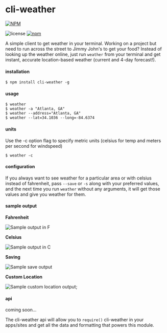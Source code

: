 # cli-weather

[![NPM](https://nodei.co/npm/cli-weather.png?compact=true)](https://nodei.co/npm/cli-weather/)

![license](https://img.shields.io/badge/license-MIT-blue.svg)
[![npm](https://img.shields.io/npm/v/npm.svg)]()


A simple client to get weather in your terminal. Working on a project but need to run across the street to Jimmy John's
to get your food? Instead of looking up the weather online, just run `weather` from your terminal and get instant,
accurate location-based weather (current and 4-day forecast!).

#### installation

`$ npm install cli-weather -g`

#### usage

`$ weather`  
`$ weather -a "Atlanta, GA"`  
`$ weather --address="Atlanta, GA"`  
`$ weather --lat=34.1036 --long=-84.6374`  

#### units

Use the -c option flag to specify metric units (celsius for temp and meters per second for windspeed)

`$ weather -c`  

#### configuration

If you always want to see weather for a particular area or with celsius instead of fahrenheit, pass `--save`  or `-s` 
along with your preferred values, and the next time you run `weather` without any arguments, it will get those values 
and give you weather for them.

#### sample output
**Fahrenheit**

![Sample output in F](https://dl.dropbox.com/s/rh7okhbozy5bf4v/f.png?dl=0)

**Celsius**

![Sample output in C](https://dl.dropbox.com/s/51fc6imsxnj5v2k/c.png?dl=0)

**Saving**

![Sample save output](https://dl.dropbox.com/s/u2li8lrkn5f05hy/s.png?dl=0)

**Custom Location**

![Sample custom location output](https://dl.dropbox.com/s/u7s65uxwe0c37gf/a.png?dl=0);

#### api

coming soon...

The cli-weather api will allow you to `require()` cli-weather in your apps/sites and get all the data and formatting that
powers this module.